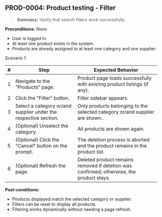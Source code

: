 ## **PROD-0004:** Product testing - Filter  

> **Summary:** Verify that search filters work successfully.  <br>

**Preconditions:** _None_  

 - User is logged in.
 - At least one product exists in the system.
 - Products are already assigned to at least one category and one supplier.

Scenario 1 

 | \# | Step | Expected Behavior | 
 |----|------|-------------------| 
 |  1 | Navigate to the "Products" page.                                    | Product page loads successfully with existing product listings (if any).   | 
 |  2 | Click the "Filter" button.                                          | Filter sidebar appears.   | 
 |  3 | Select a category or/and supplier under the respective section.     | Only products belonging to the selected category or/and supplier are shown..   |
 |  4 | (Optional) Unselect the category.                                   | All products are shown again.   |  
 |  5 | (Optional) Click the "Cancel" button on the prompt.                 | The deletion process is aborted and the product remains in the product list.   |
 |  6 | (Optional) Refresh the page.                                        | Deleted product remains removed if deletion was confirmed; otherwise, the product stays.   |    

**Post-conditions:**  

 - Products displayed match the selected category or supplier.  
 - Filters can be reset to display all products.  
 - Filtering works dynamically without needing a page refresh.  
